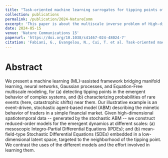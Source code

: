 ```yaml
---
title: "Task-oriented machine learning surrogates for tipping points of agent-based models"
collection: publications
permalink: /publication/2024-NatureComm
excerpt: 'This paper is about the multiscale inverse problem of High-dimensional Agent based models via FNNs and RPNNs. For the data-driven reconstruction of bifurcation diagrams and rare event analysis. We learn both Integro-PDEs and low-dimensional SDEs (ML surrogates.)'
date: 2024-05-15
venue: 'Nature Communications 15'
paperurl: 'https://doi.org/10.1038/s41467-024-48024-7'
citation: 'Fabiani, G., Evangelou, N., Cui, T. et al. Task-oriented machine learning surrogates for tipping points of agent-based models. Nat Commun 15, 4117 (2024). https://doi.org/10.1038/s41467-024-48024-7'
---
```


Abstract
=====
We present a machine learning (ML)-assisted framework bridging manifold learning, neural networks, Gaussian processes, and Equation-Free multiscale modeling, for (a) detecting tipping points in the emergent behavior of complex systems, and (b) characterizing probabilities of rare events (here, catastrophic shifts) near them. Our illustrative example is an event-driven, stochastic agent-based model (ABM) describing the mimetic behavior of traders in a simple financial market. Given high-dimensional spatiotemporal data -- generated by the stochastic ABM -- we construct reduced-order models for the emergent dynamics at different scales: (a) mesoscopic Integro-Partial Differential Equations (IPDEs); and (b) mean-field-type Stochastic Differential Equations (SDEs) embedded in a low-dimensional latent space, targeted to the neighborhood of the tipping point. We contrast the uses of the different models and the effort involved in learning them.
